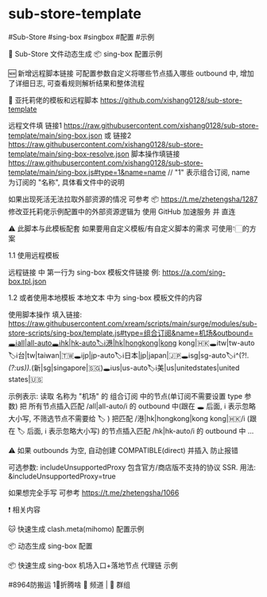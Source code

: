 # sub-store-template
#Sub-Store #sing-box #singbox #配置 #示例

🔗 Sub-Store 文件动态生成 📦 sing-box 配置示例

🆕 新增远程脚本链接 可配置参数自定义将哪些节点插入哪些 outbound 中, 增加了详细日志, 可查看规则解析结果和整体流程

💃 亚托莉佬的模板和远程脚本 https://github.com/xishang0128/sub-store-template

远程文件填 链接1 https://raw.githubusercontent.com/xishang0128/sub-store-template/main/sing-box.json
或  链接2 https://raw.githubusercontent.com/xishang0128/sub-store-template/main/sing-box-resolve.json
脚本操作填链接 https://raw.githubusercontent.com/xishang0128/sub-store-template/main/sing-box.js#type=1&name=name // "1" 表示组合订阅, name 为订阅的 "名称", 具体看文件中的说明

如果出现死活无法拉取外部资源的情况 可参考 📦 https://t.me/zhetengsha/1287
修改亚托莉佬示例配置中的外部资源逻辑为 使用 GitHub 加速服务 并 直连

⚠️ 此脚本与此模板配套 如果要用自定义模板/有自定义脚本的需求 可使用👇🏻的方案

1.1 使用远程模板

远程链接 中 第一行为 sing-box 模板文件链接
例: https://a.com/sing-box.tpl.json

1.2 或者使用本地模板
本地文本 中为  sing-box 模板文件的内容

使用脚本操作 填入链接:
https://raw.githubusercontent.com/xream/scripts/main/surge/modules/sub-store-scripts/sing-box/template.js#type=组合订阅&name=机场&outbound=🕳ℹ️all|all-auto🕳ℹ️hk|hk-auto🏷ℹ️港|hk|hongkong|kong kong|🇭🇰🕳ℹ️tw|tw-auto🏷ℹ️台|tw|taiwan|🇹🇼🕳ℹ️jp|jp-auto🏷ℹ️日本|jp|japan|🇯🇵🕳ℹ️sg|sg-auto🏷ℹ️^(?!.*(?:us)).*(新|sg|singapore|🇸🇬)🕳ℹ️us|us-auto🏷ℹ️美|us|unitedstates|united states|🇺🇸

示例表示:
读取 名称为 "机场" 的 组合订阅 中的节点(单订阅不需要设置 type 参数)
把 所有节点插入匹配 /all|all-auto/i 的 outbound 中(跟在 🕳 后面, ℹ️ 表示忽略大小写, 不筛选节点不需要给 🏷 )
把匹配 /港|hk|hongkong|kong kong|🇭🇰/i  (跟在 🏷 后面, ℹ️ 表示忽略大小写) 的节点插入匹配 /hk|hk-auto/i 的 outbound 中
...

⚠️ 如果 outbounds 为空, 自动创建 COMPATIBLE(direct) 并插入 防止报错

可选参数: includeUnsupportedProxy 包含官方/商店版不支持的协议 SSR. 用法: &includeUnsupportedProxy=true 

如果想完全手写 可参考 https://t.me/zhetengsha/1066

❗️ 相关内容

🐱 快速生成 clash.meta(mihomo) 配置示例

📦 动态生成 sing-box 配置

📦 快速生成 sing-box 机场入口+落地节点 代理链 示例

#8964防搬运
1⃣折腾啥 👥 频道 | 👥 群组